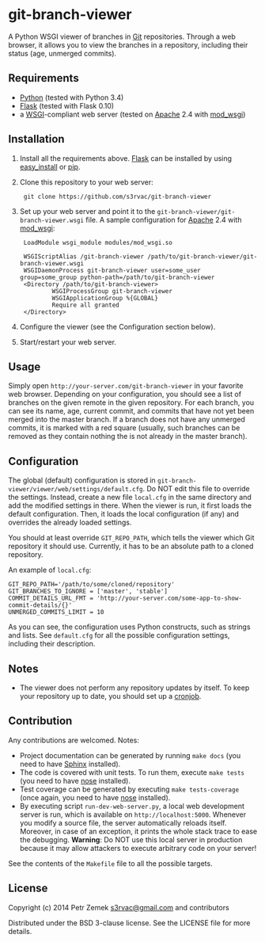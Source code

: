 git-branch-viewer
=================

A Python WSGI viewer of branches in [Git](http://git-scm.com/) repositories.
Through a web browser, it allows you to view the branches in a repository,
including their status (age, unmerged commits).

Requirements
------------

* [Python](https://www.python.org/) (tested with Python 3.4)
* [Flask](http://flask.pocoo.org/) (tested with Flask 0.10)
* a [WSGI](http://en.wikipedia.org/wiki/Wsgi)-compliant web server (tested on
  [Apache](http://httpd.apache.org/) 2.4 with
  [mod_wsgi](https://code.google.com/p/modwsgi/))

Installation
------------

1. Install all the requirements above. [Flask](http://flask.pocoo.org/) can be
   installed by using
   [easy_install](http://pythonhosted.org/setuptools/easy_install.html) or
   [pip](https://pypi.python.org/pypi/pip).
2. Clone this repository to your web server:

        git clone https://github.com/s3rvac/git-branch-viewer

3. Set up your web server and point it to the
   `git-branch-viewer/git-branch-viewer.wsgi` file. A sample configuration for
   [Apache](http://httpd.apache.org/) 2.4 with
   [mod_wsgi](https://code.google.com/p/modwsgi/):

        LoadModule wsgi_module modules/mod_wsgi.so

        WSGIScriptAlias /git-branch-viewer /path/to/git-branch-viewer/git-branch-viewer.wsgi
        WSGIDaemonProcess git-branch-viewer user=some_user group=some_group python-path=/path/to/git-branch-viewer
        <Directory /path/to/git-branch-viewer>
                WSGIProcessGroup git-branch-viewer
                WSGIApplicationGroup %{GLOBAL}
                Require all granted
        </Directory>
4. Configure the viewer (see the Configuration section below).
5. Start/restart your web server.


Usage
-----

Simply open `http://your-server.com/git-branch-viewer` in your favorite web
browser. Depending on your configuration, you should see a list of branches on
the given remote in the given repository. For each branch, you can see its
name, age, current commit, and commits that have not yet been merged into the
master branch. If a branch does not have any unmerged commits, it is marked
with a red square (usually, such branches can be removed as they contain
nothing the is not already in the master branch).

Configuration
-------------

The global (default) configuration is stored in
`git-branch-viewer/viewer/web/settings/default.cfg`. Do NOT edit this file to
override the settings. Instead, create a new file `local.cfg` in the same
directory and add the modified settings in there. When the viewer is run, it
first loads the default configuration. Then, it loads the local configuration
(if any) and overrides the already loaded settings.

You should at least override `GIT_REPO_PATH`, which tells the viewer which Git
repository it should use. Currently, it has to be an absolute path to a cloned
repository.

An example of `local.cfg`:

    GIT_REPO_PATH='/path/to/some/cloned/repository'
    GIT_BRANCHES_TO_IGNORE = ['master', 'stable']
    COMMIT_DETAILS_URL_FMT = 'http://your-server.com/some-app-to-show-commit-details/{}'
    UNMERGED_COMMITS_LIMIT = 10

As you can see, the configuration uses Python constructs, such as strings and
lists. See `default.cfg` for all the possible configuration settings, including
their description.

Notes
-----

* The viewer does not perform any repository updates by itself. To keep your
  repository up to date, you should set up a
  [cronjob](http://en.wikipedia.org/wiki/Cron).

Contribution
------------

Any contributions are welcomed. Notes:

* Project documentation can be generated by running `make docs` (you need to
  have [Sphinx](http://sphinx-doc.org/) installed).
* The code is covered with unit tests. To run them, execute `make tests` (you
  need to have [nose](https://nose.readthedocs.org/en/latest/) installed).
* Test coverage can be generated by executing `make tests-coverage` (once
  again, you need to have [nose](https://nose.readthedocs.org/en/latest/)
  installed).
* By executing script `run-dev-web-server.py`, a local web development server
  is run, which is available on `http://localhost:5000`. Whenever you modify a
  source file, the server automatically reloads itself. Moreover, in case of an
  exception, it prints the whole stack trace to ease the debugging.
  **Warning**: Do NOT use this local server in production because it may allow
  attackers to execute arbitrary code on your server!

See the contents of the `Makefile` file to all the possible targets.

License
-------

Copyright (c) 2014 Petr Zemek <s3rvac@gmail.com> and contributors

Distributed under the BSD 3-clause license. See the LICENSE file for more
details.

